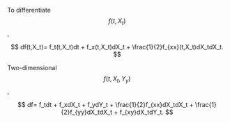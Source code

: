 To differentiate $$f(t,X_t)$$,


$$
df(t,X_t)= f_t(t,X_t)dt + f_x(t,X_t)dX_t + \frac{1}{2}f_{xx}(t,X_t)dX_tdX_t.
$$


Two-dimensional $$f(t,X_t, Y_y)$$,


$$
df= f_tdt + f_xdX_t + f_ydY_t + \frac{1}{2}f_{xx}dX_tdX_t + \frac{1}{2}f_{yy}dX_tdX_t + f_{xy}dX_tdY_t.
$$


